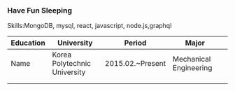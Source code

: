 
### Have Fun Sleeping

Skills:MongoDB, mysql, react, javascript, node.js,graphql





| Education | University                    | Period           | Major                  |   |
|-----------|-------------------------------|------------------|------------------------|---|
| Name      | Korea Polytechnic University  | 2015.02.~Present | Mechanical Engineering |   |
|           |                               |                  |                        |   |
|           |                               |                  |                        |   |
